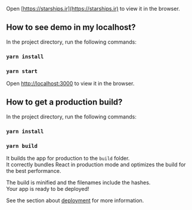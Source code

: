 Open [https://starships.ir](https://starships.ir) to view it in the browser.

## How to see demo in my localhost?

In the project directory, run the following commands:

### `yarn install`
### `yarn start`

Open [http://localhost:3000](http://localhost:3000) to view it in the browser.

## How to get a production build?

In the project directory, run the following commands:

### `yarn install`
### `yarn build`

It builds the app for production to the `build` folder.<br />
It correctly bundles React in production mode and optimizes the build for the best performance.

The build is minified and the filenames include the hashes.<br />
Your app is ready to be deployed!

See the section about [deployment](https://facebook.github.io/create-react-app/docs/deployment) for more information.
